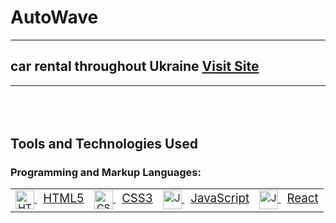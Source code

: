 # AutoWave
____
## car rental throughout Ukraine <a href='https://annahort.github.io/auto-wave'>Visit Site</a>
____

<h2 style="margin-top:80px">Tools and Technologies Used</h2>
<h3>Programming and Markup Languages:</h3>
<table align="center" style="margin-bottom:40px">
  <tr>
    <td align="center" style="border:none">
      <a href="https://developer.mozilla.org/en-US/docs/Web/Guide/HTML/HTML5">
          <img src="https://img.icons8.com/color/48/000000/html-5--v1.png" alt="HTML5 Logo" width="30" height="30" style="vertical-align: middle;">
          <span style="font-size:1.17em; margin-left:10px">HTML5</span>
      </a>
    </td>
    <td align="center" style="border:none">
      <a href="https://developer.mozilla.org/en-US/docs/Web/CSS">
          <img src="https://img.icons8.com/color/48/000000/css3.png" alt="CSS3 Logo" width="30" height="30" style="vertical-align: middle;">
          <span style="font-size:1.17em; margin-left:10px">CSS3</span>
      </a>
    </td>
    <td align="center" style="border:none">
      <a href="https://developer.mozilla.org/en-US/docs/Web/JavaScript">
          <img src="https://img.icons8.com/color/48/000000/javascript--v1.png" alt="JavaScript Logo" width="30" height="30" style="vertical-align: middle;">
          <span style="font-size:1.17em; margin-left:10px">JavaScript</span>
      </a>
    </td>
       <td align="center" style="border:none">
      <a href="https://react.dev/">
          <img src="https://cdn.iconscout.com/icon/free/png-256/free-react-1-282599.png" alt="JavaScript Logo" width="30" height="30" style="vertical-align: middle;">
          <span style="font-size:1.17em; margin-left:10px">React</span>
      </a>
    </td>    
  </tr>
</table>

